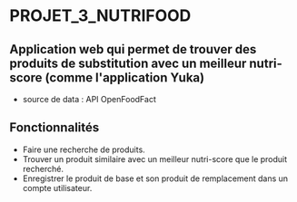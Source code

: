 # PROJET_3_NUTRIFOOD

## Application web qui permet de trouver des produits de substitution avec un meilleur nutri-score (comme l'application Yuka)
- source de data : API OpenFoodFact

## Fonctionnalités
- Faire une recherche de produits.
- Trouver un produit similaire avec un meilleur nutri-score que le produit recherché.
- Enregistrer le produit de base et son produit de remplacement dans un compte utilisateur.
